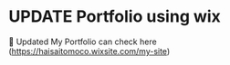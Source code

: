 # UPDATE Portfolio using wix
📌 Updated My Portfolio can check here (https://haisaitomoco.wixsite.com/my-site)

